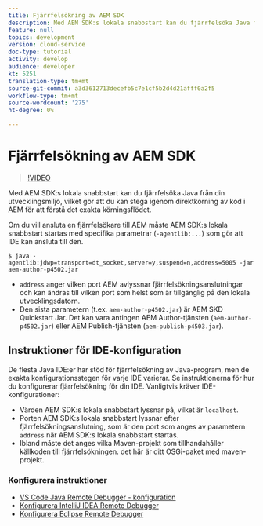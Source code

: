 ```yaml
---
title: Fjärrfelsökning av AEM SDK
description: Med AEM SDK:s lokala snabbstart kan du fjärrfelsöka Java från din utvecklingsmiljö, vilket gör att du kan stega igenom direktkörning av kod i AEM för att förstå det exakta körningsflödet.
feature: null
topics: development
version: cloud-service
doc-type: tutorial
activity: develop
audience: developer
kt: 5251
translation-type: tm+mt
source-git-commit: a3d3612713decefb5c7e1cf5b2d4d21afff0a2f5
workflow-type: tm+mt
source-wordcount: '275'
ht-degree: 0%

---
```



# Fjärrfelsökning av AEM SDK

>[!VIDEO](https://video.tv.adobe.com/v/34338/?quality=12&learn=on)

Med AEM SDK:s lokala snabbstart kan du fjärrfelsöka Java från din utvecklingsmiljö, vilket gör att du kan stega igenom direktkörning av kod i AEM för att förstå det exakta körningsflödet.

Om du vill ansluta en fjärrfelsökare till AEM måste AEM SDK:s lokala snabbstart startas med specifika parametrar (`-agentlib:...`) som gör att IDE kan ansluta till den.

```
$ java -agentlib:jdwp=transport=dt_socket,server=y,suspend=n,address=5005 -jar aem-author-p4502.jar   
```

+ `address` anger vilken port AEM avlyssnar fjärrfelsökningsanslutningar och kan ändras till vilken port som helst som är tillgänglig på den lokala utvecklingsdatorn.
+ Den sista parametern (t.ex. `aem-author-p4502.jar`) är AEM SKD Quickstart Jar. Det kan vara antingen AEM Author-tjänsten (`aem-author-p4502.jar`) eller AEM Publish-tjänsten (`aem-publish-p4503.jar`).

## Instruktioner för IDE-konfiguration

De flesta Java IDE:er har stöd för fjärrfelsökning av Java-program, men de exakta konfigurationsstegen för varje IDE varierar. Se instruktionerna för hur du konfigurerar fjärrfelsökning för din IDE. Vanligtvis kräver IDE-konfigurationer:

+ Värden AEM SDK:s lokala snabbstart lyssnar på, vilket är `localhost`.
+ Porten AEM SDK:s lokala snabbstart lyssnar efter fjärrfelsökningsanslutning, som är den port som anges av parametern `address` när AEM SDK:s lokala snabbstart startas.
+ Ibland måste det anges vilka Maven-projekt som tillhandahåller källkoden till fjärrfelsökningen. det här är ditt OSGi-paket med maven-projekt.

### Konfigurera instruktioner

+ [VS Code Java Remote Debugger - konfiguration](https://code.visualstudio.com/docs/java/java-debugging)
+ [Konfigurera IntelliJ IDEA Remote Debugger](https://www.jetbrains.com/help/idea/run-debug-configuration-remote-debug.html)
+ [Konfigurera Eclipse Remote Debugger](https://javapapers.com/core-java/java-remote-debug-with-eclipse/)
